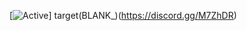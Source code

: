 [![Active](https://img.shields.io/badge/DISCORD-Dev%20en%20PHP%20et%20C-blue?style=flat-square&logo=discord)] target(BLANK_)(https://discord.gg/M7ZhDR)
